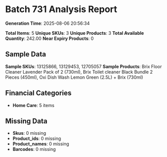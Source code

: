 # Batch 731 Analysis Report

**Generation Time**: 2025-08-06 20:56:34

**Total Items**: 5
**Unique SKUs**: 3
**Unique Products**: 3
**Total Available Quantity**: 242.00
**Near Expiry Products**: 0

## Sample Data
**Sample SKUs**: 13125866, 13129453, 12705057
**Sample Products**: Brix Floor Cleaner Lavender Pack of 2 (730ml), Brix Toilet cleaner Black Bundle 2 Pieces (450ml), Oxi Dish Wash Lemon Green (2.5L) + Brix (730ml)

## Financial Categories
- **Home Care**: 5 items

## Missing Data
- **Skus**: 0 missing
- **Product_ids**: 0 missing
- **Product_names**: 0 missing
- **Barcodes**: 0 missing
